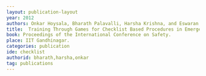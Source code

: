 ```yaml
---
layout: publication-layout
year: 2012
authors: Onkar Hoysala, Bharath Palavalli, Harsha Krishna, and Eswaran Subrahmanian.
title:  Training Through Games for Checklist Based Procedures in Emergency and Disaster Management.
book: Proceedings of the International Conference on Safety.
place: IIT Gandhinagar.
categories: publication
ide: checklist
authorid: bharath,harsha,onkar
tag: publications
---
```

